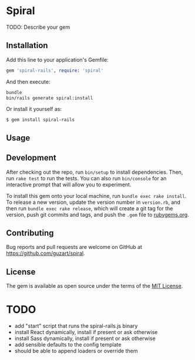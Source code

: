 # Spiral

TODO: Describe your gem

## Installation

Add this line to your application's Gemfile:

```ruby
gem 'spiral-rails', require: 'spiral'
```

And then execute:

```bash
bundle
bin/rails generate spiral:install
```

Or install it yourself as:

    $ gem install spiral-rails

## Usage


## Development

After checking out the repo, run `bin/setup` to install dependencies. Then, run `rake test` to run the tests. You can also run `bin/console` for an interactive prompt that will allow you to experiment.

To install this gem onto your local machine, run `bundle exec rake install`. To release a new version, update the version number in `version.rb`, and then run `bundle exec rake release`, which will create a git tag for the version, push git commits and tags, and push the `.gem` file to [rubygems.org](https://rubygems.org).

## Contributing

Bug reports and pull requests are welcome on GitHub at https://github.com/guzart/spiral.


## License

The gem is available as open source under the terms of the [MIT License](http://opensource.org/licenses/MIT).

# TODO

* add "start" script that runs the spiral-rails.js binary
* install React dynamically, install if present or ask otherwise
* install Sass dynamically, install if present or ask otherwise
* add sensible defaults to the config template
* should be able to append loaders or override them
